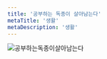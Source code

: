 ```yaml
---
title: '공부하는 독종이 살아남는다'
metaTitle: '생활'
metaDescription: '생활'
---
```


![공부하는독종이살아남는다](https://user-images.githubusercontent.com/50283326/118398814-3590da80-b695-11eb-8cd2-4b5d123ea3cd.jpeg)
